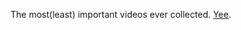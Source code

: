 The most(least) important videos ever collected. [Yee](https://www.youtube.com/watch?v=93IVJugxbo8).
